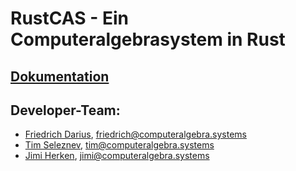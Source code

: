 # RustCAS - Ein Computeralgebrasystem in Rust

## [Dokumentation](https://github.com/jimiherk/rustcas/wiki)

## Developer-Team:
* [Friedrich Darius](https://github.com/NinoDS), [friedrich@computeralgebra.systems](mailto:friedrich@computeralgebra.systems)
* [Tim Seleznev](https://github.com/wh1zzRD), [tim@computeralgebra.systems](mailto:tim@computeralgebra.systems)
* [Jimi Herken](https://github.com/jimiherk), [jimi@computeralgebra.systems](mailto:jimi@computeralgebra.systems)